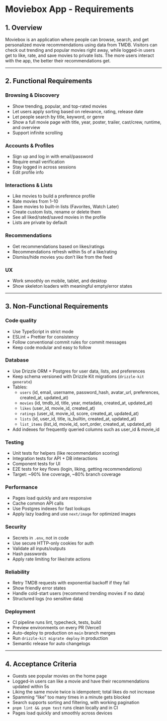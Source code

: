 # Moviebox App - Requirements

## 1. Overview

Moviebox is an application where people can browse, search, and get personalized movie recommendations using data from TMDB. 
Visitors can check out trending and popular movies right away, while logged-in users get to like, rate, and save movies to private lists. 
The more users interact with the app, the better their recommendations get.

---

## 2. Functional Requirements

### Browsing & Discovery
- Show trending, popular, and top-rated movies
- Let users apply sorting based on relevance, rating, release date
- Let people search by title, keyword, or genre
- Show a full movie page with title, year, poster, trailer, cast/crew, runtime, and overview
- Support infinite scrolling

### Accounts & Profiles
- Sign up and log in with email/password
- Require email verification
- Stay logged in across sessions
- Edit profile info

### Interactions & Lists
- Like movies to build a preference profile
- Rate movies from 1–10
- Save movies to built-in lists (Favorites, Watch Later)
- Create custom lists, rename or delete them
- See all liked/rated/saved movies in the profile
- Lists are private by default

### Recommendations
- Get recommendations based on likes/ratings
- Recommendations refresh within 5s of a like/rating
- Dismiss/hide movies you don’t like from the feed

### UX
- Work smoothly on mobile, tablet, and desktop
- Show skeleton loaders with meaningful empty/error states

---

## 3. Non-Functional Requirements

### Code quality
- Use TypeScript in strict mode
- ESLint + Prettier for consistency
- Follow conventional commit rules for commit messages
- Keep code modular and easy to follow

### Database
- Use Drizzle ORM + Postgres for user data, lists, and preferences
- Keep schema versioned with Drizzle Kit migrations (`drizzle-kit generate`)
- Tables:
  - `users` (id, email, username, password_hash, avatar_url, preferences, created_at, updated_at)
  - `movies` (id, tmdb_id, title, year, metadata, created_at, updated_at)
  - `likes` (user_id, movie_id, created_at)
  - `ratings` (user_id, movie_id, score, created_at, updated_at)
  - `lists` (id, user_id, title, is_builtin, created_at, updated_at)
  - `list_items` (list_id, movie_id, sort_order, created_at, updated_at)
- Add indexes for frequently queried columns such as user_id & movie_id

### Testing
- Unit tests for helpers (like recommendation scoring)
- Integration tests for API + DB interactions
- Component tests for UI
- E2E tests for key flows (login, liking, getting recommendations)
- Target: ~90% line coverage, ~80% branch coverage

### Performance
- Pages load quickly and are responsive
- Cache common API calls
- Use Postgres indexes for fast lookups
- Apply lazy loading and use `next/image` for optimized images

### Security
- Secrets in `.env`, not in code
- Use secure HTTP-only cookies for auth
- Validate all inputs/outputs
- Hash passwords
- Apply rate limiting for like/rate actions

### Reliability
- Retry TMDB requests with exponential backoff if they fail
- Show friendly error states
- Handle cold-start users (recommend trending movies if no data)
- Structured logs (no sensitive data)

### Deployment
- CI pipeline runs lint, typecheck, tests, build
- Preview environments on every PR (Vercel)
- Auto-deploy to production on `main` branch merges
- Run `drizzle-kit migrate deploy` in production
- Semantic release for auto changelogs

---

## 4. Acceptance Criteria

- Guests see popular movies on the home page
- Logged-in users can like a movie and have their recommendations updated within 5s
- Liking the same movie twice is idempotent; total likes do not increase
- Spamming “like” too many times in a minute gets blocked
- Search supports sorting and filtering, with working pagination
- `pnpm lint && pnpm test` runs clean locally and in CI
- Pages load quickly and smoothly across devices
